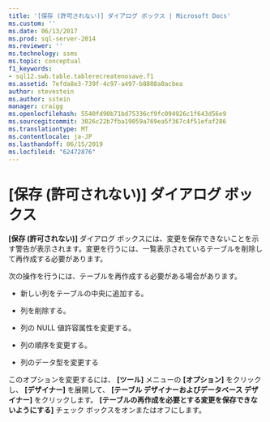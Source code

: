 ```yaml
---
title: '[保存 (許可されない)] ダイアログ ボックス | Microsoft Docs'
ms.custom: ''
ms.date: 06/13/2017
ms.prod: sql-server-2014
ms.reviewer: ''
ms.technology: ssms
ms.topic: conceptual
f1_keywords:
- sql12.swb.table.tablerecreatenosave.f1
ms.assetid: 7efda8e3-739f-4c97-a497-b8808a0acbea
author: stevestein
ms.author: sstein
manager: craigg
ms.openlocfilehash: 5540fd90b71bd75336cf9fc094926c1f643d56e9
ms.sourcegitcommit: 3026c22b7fba19059a769ea5f367c4f51efaf286
ms.translationtype: MT
ms.contentlocale: ja-JP
ms.lasthandoff: 06/15/2019
ms.locfileid: "62472876"
---
```

# <a name="save-not-permitted-dialog-box"></a>[保存 (許可されない)] ダイアログ ボックス
  **[保存 (許可されない)]** ダイアログ ボックスには、変更を保存できないことを示す警告が表示されます。変更を行うには、一覧表示されているテーブルを削除して再作成する必要があります。  
  
 次の操作を行うには、テーブルを再作成する必要がある場合があります。  
  
-   新しい列をテーブルの中央に追加する。  
  
-   列を削除する。  
  
-   列の NULL 値許容属性を変更する。  
  
-   列の順序を変更する。  
  
-   列のデータ型を変更する  
  
 このオプションを変更するには、 **[ツール]** メニューの **[オプション]** をクリックし、 **[デザイナー]** を展開して、 **[テーブル デザイナーおよびデータベース デザイナー]** をクリックします。 **[テーブルの再作成を必要とする変更を保存できないようにする]** チェック ボックスをオンまたはオフにします。  
  
  
